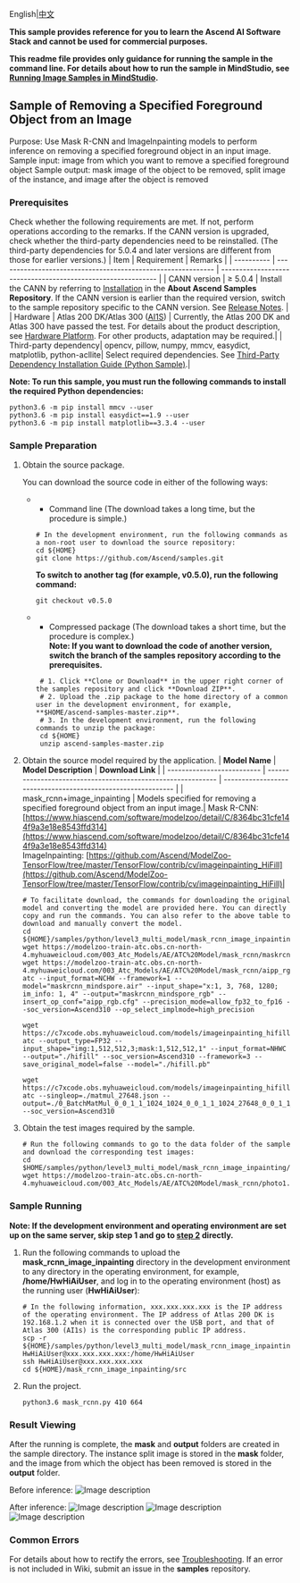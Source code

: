 English|[中文](README_CN.md)


**This sample provides reference for you to learn the Ascend AI Software Stack and cannot be used for commercial purposes.**

**This readme file provides only guidance for running the sample in the command line. For details about how to run the sample in MindStudio, see [Running Image Samples in MindStudio](https://github.com/Ascend/samples/wikis/Running%20Image%20Samples%20in%20MindStudio?sort_id=3736297).**

## Sample of Removing a Specified Foreground Object from an Image

Purpose: Use Mask R-CNN and ImageInpainting models to perform inference on removing a specified foreground object in an input image.
Sample input: image from which you want to remove a specified foreground object
Sample output: mask image of the object to be removed, split image of the instance, and image after the object is removed

### Prerequisites
Check whether the following requirements are met. If not, perform operations according to the remarks. If the CANN version is upgraded, check whether the third-party dependencies need to be reinstalled. (The third-party dependencies for 5.0.4 and later versions are different from those for earlier versions.)
| Item      | Requirement                                                        | Remarks                                                        |
| ---------- | ------------------------------------------------------------ | ------------------------------------------------------------ |
| CANN version  | ≥ 5.0.4                                                     | Install the CANN by referring to [Installation](https://github.com/Ascend/samples#%E5%AE%89%E8%A3%85) in the **About Ascend Samples Repository**. If the CANN version is earlier than the required version, switch to the sample repository specific to the CANN version. See [Release Notes](https://github.com/Ascend/samples/blob/master/README.md). |
| Hardware  | Atlas 200 DK/Atlas 300 ([AI1S](https://support.huaweicloud.com/productdesc-ecs/ecs_01_0047.html#ecs_01_0047__section78423209366)) | Currently, the Atlas 200 DK and Atlas 300 have passed the test. For details about the product description, see [Hardware Platform](https://ascend.huawei.com/en/#/hardware/product). For other products, adaptation may be required.|
| Third-party dependency| opencv, pillow, numpy, mmcv, easydict, matplotlib, python-acllite| Select required dependencies. See [Third-Party Dependency Installation Guide (Python Sample)](https://github.com/Ascend/samples/tree/master/python/environment).|

**Note: To run this sample, you must run the following commands to install the required Python dependencies:**

```
python3.6 -m pip install mmcv --user
python3.6 -m pip install easydict==1.9 --user
python3.6 -m pip install matplotlib==3.3.4 --user
```

### Sample Preparation

1. Obtain the source package.

   You can download the source code in either of the following ways:  
    - - Command line (The download takes a long time, but the procedure is simple.)
       ```    
       # In the development environment, run the following commands as a non-root user to download the source repository:   
       cd ${HOME}     
       git clone https://github.com/Ascend/samples.git
      ```
       **To switch to another tag (for example, v0.5.0), run the following command:**
       ```
       git checkout v0.5.0
       ```
    - - Compressed package (The download takes a short time, but the procedure is complex.)  
       **Note: If you want to download the code of another version, switch the branch of the samples repository according to the prerequisites.**   
       ``` 
        # 1. Click **Clone or Download** in the upper right corner of the samples repository and click **Download ZIP**.   
        # 2. Upload the .zip package to the home directory of a common user in the development environment, for example, **$HOME/ascend-samples-master.zip**.    
        # 3. In the development environment, run the following commands to unzip the package:    
        cd ${HOME}    
        unzip ascend-samples-master.zip
       ```

2. Obtain the source model required by the application.
    | **Model Name**              | **Model Description**                                                | **Download Link**                                            |
    | -------------------------- | ------------------------------------------------------------ | ------------------------------------------------------------ |
    | mask_rcnn+image_inpainting | Models specified for removing a specified foreground object from an input image.| Mask R-CNN: [https://www.hiascend.com/software/modelzoo/detail/C/8364bc31cfe144f9a3e18e8543ffd314](https://www.hiascend.com/software/modelzoo/detail/C/8364bc31cfe144f9a3e18e8543ffd314)<br>ImageInpainting: [https://github.com/Ascend/ModelZoo-TensorFlow/tree/master/TensorFlow/contrib/cv/imageinpainting_HiFill](https://github.com/Ascend/ModelZoo-TensorFlow/tree/master/TensorFlow/contrib/cv/imageinpainting_HiFill)|
    ```
    # To facilitate download, the commands for downloading the original model and converting the model are provided here. You can directly copy and run the commands. You can also refer to the above table to download and manually convert the model.    
    cd ${HOME}/samples/python/level3_multi_model/mask_rcnn_image_inpainting/model    
    wget https://modelzoo-train-atc.obs.cn-north-4.myhuaweicloud.com/003_Atc_Models/AE/ATC%20Model/mask_rcnn/maskrcnn_mindspore.air
    wget https://modelzoo-train-atc.obs.cn-north-4.myhuaweicloud.com/003_Atc_Models/AE/ATC%20Model/mask_rcnn/aipp_rgb.cfg     
    atc --input_format=NCHW --framework=1 --model="maskrcnn_mindspore.air" --input_shape="x:1, 3, 768, 1280; im_info: 1, 4" --output="maskrcnn_mindspore_rgb" --insert_op_conf="aipp_rgb.cfg" --precision_mode=allow_fp32_to_fp16 --soc_version=Ascend310 --op_select_implmode=high_precision
    
    wget https://c7xcode.obs.myhuaweicloud.com/models/imageinpainting_hifill/hifill.pb
    atc --output_type=FP32 --input_shape="img:1,512,512,3;mask:1,512,512,1" --input_format=NHWC --output="./hifill" --soc_version=Ascend310 --framework=3 --save_original_model=false --model="./hifill.pb"
    
    wget https://c7xcode.obs.myhuaweicloud.com/models/imageinpainting_hifill/matmul_27648.json
    atc --singleop=./matmul_27648.json --output=./0_BatchMatMul_0_0_1_1_1024_1024_0_0_1_1_1024_27648_0_0_1_1_1024_27648 --soc_version=Ascend310
    ```

3. Obtain the test images required by the sample.
    ```
    # Run the following commands to go to the data folder of the sample and download the corresponding test images:
    cd $HOME/samples/python/level3_multi_model/mask_rcnn_image_inpainting/data
    wget https://modelzoo-train-atc.obs.cn-north-4.myhuaweicloud.com/003_Atc_Models/AE/ATC%20Model/mask_rcnn/photo1.jpg
    ```
### Sample Running

**Note: If the development environment and operating environment are set up on the same server, skip step 1 and go to [step 2](#step_2) directly.**   

1. Run the following commands to upload the **mask_rcnn_image_inpainting** directory in the development environment to any directory in the operating environment, for example, **/home/HwHiAiUser**, and log in to the operating environment (host) as the running user (**HwHiAiUser**):
    ```
    # In the following information, xxx.xxx.xxx.xxx is the IP address of the operating environment. The IP address of Atlas 200 DK is 192.168.1.2 when it is connected over the USB port, and that of Atlas 300 (AI1s) is the corresponding public IP address.
    scp -r ${HOME}/samples/python/level3_multi_model/mask_rcnn_image_inpainting HwHiAiUser@xxx.xxx.xxx.xxx:/home/HwHiAiUser
    ssh HwHiAiUser@xxx.xxx.xxx.xxx
    cd ${HOME}/mask_rcnn_image_inpainting/src
    ```

2. Run the project.
    ```
    python3.6 mask_rcnn.py 410 664
    ```
### Result Viewing

After the running is complete, the **mask** and **output** folders are created in the sample directory. The instance split image is stored in the **mask** folder, and the image from which the object has been removed is stored in the **output** folder.

Before inference:
![Image description](https://images.gitee.com/uploads/images/2021/1110/141432_23bde59f_8083019.jpeg "photo1.jpg")

After inference:
![Image description](https://images.gitee.com/uploads/images/2021/1110/141623_eee7745f_8083019.jpeg "photo1_out.jpg")
![Image description](https://images.gitee.com/uploads/images/2021/1110/141612_746406cb_8083019.jpeg "photo1_mask.jpg")
![Image description](https://images.gitee.com/uploads/images/2021/1110/141637_737d9472_8083019.jpeg "outpaint_photo1.jpg")

### Common Errors
For details about how to rectify the errors, see [Troubleshooting](https://github.com/Ascend/samples/wikis/%E5%B8%B8%E8%A7%81%E9%97%AE%E9%A2%98%E5%AE%9A%E4%BD%8D/%E4%BB%8B%E7%BB%8D). If an error is not included in Wiki, submit an issue in the **samples** repository.
